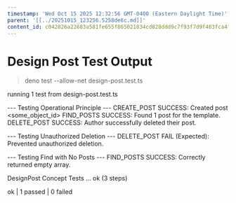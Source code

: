 ```yaml
---
timestamp: 'Wed Oct 15 2025 12:32:56 GMT-0400 (Eastern Daylight Time)'
parent: '[[../20251015_123256.5258de6c.md]]'
content_id: c042826a22683a581fe655f865021834cd828ddd9c7f93f7d9f403fca4f4c0e4
---
```


# Design Post Test Output

> deno test --allow-net design-post.test.ts

running 1 test from design-post.test.ts

\--- Testing Operational Principle ---
CREATE\_POST SUCCESS: Created post \<some\_object\_id>
FIND\_POSTS SUCCESS: Found 1 post for the template.
DELETE\_POST SUCCESS: Author successfully deleted their post.

\--- Testing Unauthorized Deletion ---
DELETE\_POST FAIL (Expected): Prevented unauthorized deletion.

\--- Testing Find with No Posts ---
FIND\_POSTS SUCCESS: Correctly returned empty array.

DesignPost Concept Tests ... ok (3 steps)

ok | 1 passed | 0 failed

